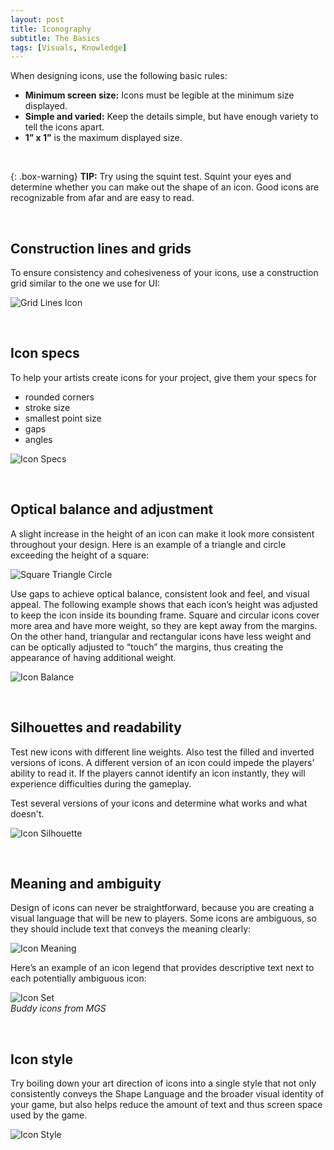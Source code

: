 ```yaml
---
layout: post
title: Iconography
subtitle: The Basics
tags: [Visuals, Knowledge]
---
```


When designing icons, use the following basic rules:
- **Minimum screen size:** Icons must be legible at the minimum size displayed.
- **Simple and varied:** Keep the details simple, but have enough variety to tell the icons apart. 
- **1” x 1”** is the maximum displayed size.

<br>

{: .box-warning}
**TIP:** Try using the squint test. Squint your eyes and determine whether you can make out the shape of an icon. Good icons are recognizable from afar and are easy to read. 

<br>

## Construction lines and grids
To ensure consistency and cohesiveness of your icons, use a construction grid similar to the one we use for UI:

![Grid Lines Icon](/privatebebomalaka/img/Icon_Creation.jpg)

<br>

## Icon specs
To help your artists create icons for your project, give them your specs for
- rounded corners
- stroke size
- smallest point size
- gaps
- angles

![Icon Specs](/privatebebomalaka/img/Icon_Specs.png)

<br>

## Optical balance and adjustment
A slight increase in the height of an icon can make it look more consistent throughout your design. Here is an example of a triangle and circle exceeding the height of a square:

![Square Triangle Circle](/privatebebomalaka/img/Icon_Height.png)

Use gaps to achieve optical balance, consistent look and feel, and visual appeal. The following example shows that each icon’s height was adjusted to keep the icon inside its bounding frame. Square and circular icons cover more area and have more weight, so they are kept away from the margins. On the other hand, triangular and rectangular icons have less weight and can be optically adjusted to “touch” the margins, thus creating the appearance of having additional weight.

![Icon Balance](/privatebebomalaka/img/Icon_Balance.gif)

<br>

## Silhouettes and readability
Test new icons with different line weights. Also test the filled and inverted versions of icons. A different version of an icon could impede the players’ ability to read it. If the players cannot identify an icon instantly, they will experience difficulties during the gameplay.

Test several versions of your icons and determine what works and what doesn't.

![Icon Silhouette](/privatebebomalaka/img/Icon_Silhouette.png)

<br>

## Meaning and ambiguity
Design of icons can never be straightforward, because you are creating a visual language that will be new to players. Some icons are ambiguous, so they should include text that conveys the meaning clearly:

![Icon Meaning](/privatebebomalaka/img/Icon_Meaning.jpg)

Here’s an example of an icon legend that provides descriptive text next to each potentially ambiguous icon:

![Icon Set](/privatebebomalaka/img/Icon_Set.jpg)  
_Buddy icons from MGS_

<br>

## Icon style 
Try boiling down your art direction of icons into a single style that not only consistently conveys the Shape Language and the broader visual identity of your game, but also helps reduce the amount of text and thus screen space used by the game.

![Icon Style](/privatebebomalaka/img/Icon_Style.jpg)

<br>